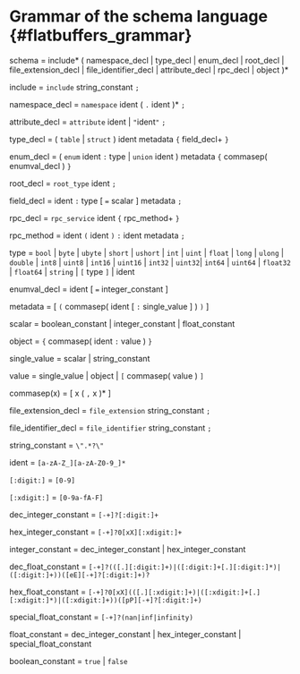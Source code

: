Grammar of the schema language    {#flatbuffers_grammar}
==============================

schema = include*
         ( namespace\_decl | type\_decl | enum\_decl | root\_decl |
           file_extension_decl | file_identifier_decl |
           attribute\_decl | rpc\_decl | object )*

include = `include` string\_constant `;`

namespace\_decl = `namespace` ident ( `.` ident )* `;`

attribute\_decl = `attribute` ident | `"`ident`"` `;`

type\_decl = ( `table` | `struct` ) ident metadata `{` field\_decl+ `}`

enum\_decl = ( `enum` ident `:` type | `union` ident )  metadata `{`
commasep( enumval\_decl ) `}`

root\_decl = `root_type` ident `;`

field\_decl = ident `:` type [ `=` scalar ] metadata `;`

rpc\_decl = `rpc_service` ident `{` rpc\_method+ `}`

rpc\_method = ident `(` ident `)` `:` ident metadata `;`

type = `bool` | `byte` | `ubyte` | `short` | `ushort` | `int` | `uint` |
`float` | `long` | `ulong` | `double` |
`int8` | `uint8` | `int16` | `uint16` | `int32` | `uint32`| `int64` | `uint64` |
`float32` | `float64` |
`string` | `[` type `]` | ident

enumval\_decl = ident [ `=` integer\_constant ]

metadata = [ `(` commasep( ident [ `:` single\_value ] ) `)` ]

scalar = boolean\_constant | integer\_constant | float\_constant

object = `{` commasep( ident `:` value ) `}`

single\_value = scalar | string\_constant

value = single\_value | object | `[` commasep( value ) `]`

commasep(x) = [ x ( `,` x )\* ]

file_extension_decl = `file_extension` string\_constant `;`

file_identifier_decl = `file_identifier` string\_constant `;`

string\_constant = `\".*?\"`

ident = `[a-zA-Z_][a-zA-Z0-9_]*`

`[:digit:]` = `[0-9]`

`[:xdigit:]` = `[0-9a-fA-F]`

dec\_integer\_constant = `[-+]?[:digit:]+`

hex\_integer\_constant = `[-+]?0[xX][:xdigit:]+`

integer\_constant = dec\_integer\_constant | hex\_integer\_constant

dec\_float\_constant = `[-+]?(([.][:digit:]+)|([:digit:]+[.][:digit:]*)|([:digit:]+))([eE][-+]?[:digit:]+)?`

hex\_float\_constant = `[-+]?0[xX](([.][:xdigit:]+)|([:xdigit:]+[.][:xdigit:]*)|([:xdigit:]+))([pP][-+]?[:digit:]+)`

special\_float\_constant = `[-+]?(nan|inf|infinity)`

float\_constant = dec\_integer\_constant | hex\_integer\_constant | special\_float\_constant

boolean\_constant = `true` | `false`

